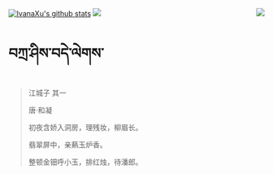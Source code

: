 [![IvanaXu's github stats](https://github-readme-stats.vercel.app/api?username=IvanaXu&show_icons=true&theme=vue-dark)](https://github.com/anuraghazra/github-readme-stats)
<img align="right" src="https://github-readme-stats.vercel.app/api/top-langs/?username=IvanaXu&langs_count=7&theme=graywhite" />
<img src="https://github-readme-stats.vercel.app/api/wakatime?username=IvanaXu&layout=compact&langs_count=6&theme=vue-dark&&custom_title=Programming Times(Jul 29 2021-)" />
# བཀྲ་ཤིས་བདེ་ལེགས་
> 江城子 其一
>
> 唐·和凝
>
> 初夜含娇入洞房，理残妆，柳眉长。
> 
> 翡翠屏中，亲爇玉炉香。
> 
> 整顿金钿呼小玉，排红烛，待潘郎。